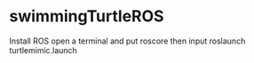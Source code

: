 # swimmingTurtleROS
Install ROS
open a terminal and put roscore
then input
          roslaunch  turtlemimic.launch
